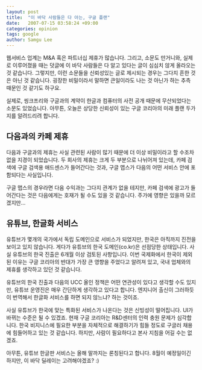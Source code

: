 ```yaml
---
layout: post
title:  "이 바닥 사람들은 다 아는, 구글 플랜"
date:   2007-07-15 03:58:24 +09:00
categories: opinion
tags: google
author: Samgu Lee
---
```

웹서비스 업계는 M&A 혹은 파트너십 제휴가 많습니다. 그리고, 소문도 만거니와, 실제로 이루어졌을 때는 덧글에 이 바닥 사람들은 다 알고 있다는 글이 심심치 않게 올라오는 것 같습니다. 그렇지만, 이런 소문들을 신뢰성있는 글로 제시되는 경우는 그다지 흔한 것은 아닌 것 같습니다. 굉장한 비밀이라서 말하면 큰일이라도 나는 것 아닌가 하는 추측 때문인 것 같기도 하구요.

실제로, 씽크프리와 구글과의 계약이 한글과 컴퓨터의 사전 공개 때문에 무산되었다는 소문도 있었습니다. 아무튼, 오늘은 상당한 신뢰성이 있는 구글 코리아의 미래 플랜 두가지를 알려드리려 합니다.

## 다음과의 카페 제휴

다음과 구글과의 제휴는 사실 관련된 사람이 많기 때문에 더 이상 비밀이라고 할 수조차 없을 지경이 되었습니다. 두 회사의 제휴는 크게 두 부분으로 나뉘어져 있는데, 카페 검색에 구글 검색용 애드센스가 들어간다는 것과, 구글 맵스가 다음의 어떤 서비스 안에 포함되다는 사실입니다.

구글 맵스의 경우라면 다음 수익과는 그다지 관계가 없을 테지만, 카페 검색에 광고가 들어간다는 것은 다음에게는 호재가 될 수도 있을 것 같습니다. 주가에 영향은 있을까 모르겠지만...

## 유튜브, 한글화 서비스

유튜브가 몇개의 국가에서 독립 도메인으로 서비스가 되었지만, 한국은 아직까지 진전을 보이고 있지 않습니다. 게다가 유튜브의 한국 도메인(co.kr)은 선점당한 상태입니다. 사실 유튜브의 한국 진출은 6개월 이상 검토된 사항입니다. 이번 국제화에서 한국이 제외된 이유는 구글 코리아의 반대가 가장 큰 영향을 주었다고 알려져 있고, 국내 업체와의 제휴를 생각하고 있던 것 같습니다.

유튜브의 한국 진출과 다음의 UCC 올인 정책은 어떤 연관성이 있다고 생각할 수도 있지만, 유튜브 운영진은 매우 간단하게 생각하고 있다고 합니다. 엔지니어 출신이 그러하듯이 번역해서 한글화 서비스를 하면 되지 않느냐? 하는 것이죠.

사실 유튜브가 한국에 맞는 특화된 서비스가 나온다는 것은 신빙성이 떨어집니다. UI가 바뀌는 수준은 될 수 있겠죠. 현재 구글 코리아는 R&D센터의 인력 충원 문제가 심각합니다. 한국 비지니스에 필요한 부분을 자체적으로 해결하기가 힘들 정도로 구글러 채용에 힘들어하고 있는 것 같습니다. 하지만, 사람이 필요하다고 본사 지침을 어길 수는 없겠죠.

아무튼, 유튜브 한글판 서비스는 올해 말까지는 론칭된다고 합니다. 8월이 예정일이긴 하지만, 이 바닥 딜레이는 고려해야겠죠? :)
